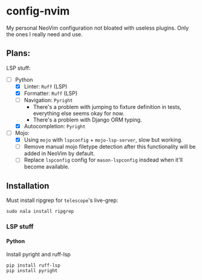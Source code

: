 # config-nvim
My personal NeoVim configuration not bloated with useless plugins. Only
the ones I really need and use.

## Plans:

LSP stuff:
- [ ] Python
    - [x] Linter: `Ruff` (LSP)
    - [x] Formatter: `Ruff` (LSP)
    - [ ] Navigation: `Pyright`
        - There's a problem with jumping to fixture definition in tests,
        everything else seems okay for now.
        - There's a problem with Django ORM typing.
    - [x] Autocompletion: `Pyright`

- [ ] Mojo:
    - [x] Using `mojo` with `lspconfig` + `mojo-lsp-server`, slow but working.
    - [ ] Remove manual mojo filetype detection after this functionality
    will be added in NeoVim by default.
    - [ ] Replace `lspconfig` config for `mason-lspconfig` insdead when
    it'll become available.

## Installation
Must install ripgrep for `telescope`'s live-grep:

```
sudo nala install ripgrep
```

### LSP stuff

#### Python
Install pyright and ruff-lsp

```
pip install ruff-lsp
pip install pyright
```
